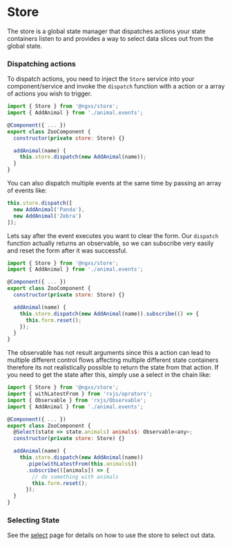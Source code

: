 # Store
The store is a global state manager that dispatches actions your state 
containers listen to and provides a way to select data slices out from
the global state.

### Dispatching actions
To dispatch actions, you need to inject the `Store` service into your component/service
and invoke the `dispatch` function with a action or a array of actions you wish to trigger.

```javascript
import { Store } from '@ngxs/store';
import { AddAnimal } from './animal.events';

@Component({ ... })
export class ZooComponent {
  constructor(private store: Store) {}

  addAnimal(name) {
    this.store.dispatch(new AddAnimal(name));
  }
}
```

You can also dispatch multiple events at the same time by passing an array of events like:

```javascript
this.store.dispatch([
  new AddAnimal('Panda'),
  new AddAnimal('Zebra')
]);
```

Lets say after the event executes you want to clear
the form. Our `dispatch` function actually returns an observable, so we can
subscribe very easily and reset the form after it was successful.

```javascript
import { Store } from '@ngxs/store';
import { AddAnimal } from './animal.events';

@Component({ ... })
export class ZooComponent {
  constructor(private store: Store) {}

  addAnimal(name) {
    this.store.dispatch(new AddAnimal(name)).subscribe(() => {
      this.form.reset();
    });
  }
}
```

The observable has not result arguments since this a action can lead
to multiple different control flows affecting multiple different state
containers therefore its not realistically possible to return the state
from that action. If you need to get the state after this, simply use a 
select in the chain like:

```javascript
import { Store } from '@ngxs/store';
import { withLatestFrom } from 'rxjs/oprators';
import { Observable } from 'rxjs/Observable';
import { AddAnimal } from './animal.events';

@Component({ ... })
export class ZooComponent {
  @Select(state => state.animals) animals$: Observable<any>;
  constructor(private store: Store) {}

  addAnimal(name) {
    this.store.dispatch(new AddAnimal(name))
      .pipe(withLatestFrom(this.animals$))
      .subscribe(([animals]) => {
        // do something with animals
        this.form.reset();
      });
  }
}
```

### Selecting State
See the [select](select.md) page for details on how to use the store to select out data.
